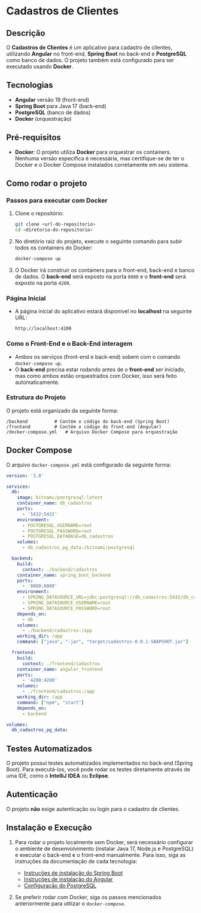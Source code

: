 
# Cadastros de Clientes

## Descrição
O **Cadastros de Clientes** é um aplicativo para cadastro de clientes, utilizando **Angular** no front-end, **Spring Boot** no back-end e **PostgreSQL** como banco de dados. O projeto também está configurado para ser executado usando **Docker**.

## Tecnologias
- **Angular** versão 19 (front-end)
- **Spring Boot** para Java 17 (back-end)
- **PostgreSQL** (banco de dados)
- **Docker** (orquestração)

## Pré-requisitos
- **Docker**: O projeto utiliza **Docker** para orquestrar os containers. Nenhuma versão específica é necessária, mas certifique-se de ter o Docker e o Docker Compose instalados corretamente em seu sistema.

## Como rodar o projeto

### Passos para executar com Docker

1. Clone o repositório:
   ```bash
   git clone <url-do-repositorio>
   cd <diretorio-do-repositorio>
   ```

2. No diretório raiz do projeto, execute o seguinte comando para subir todos os containers do Docker:
   ```bash
   docker-compose up
   ```

3. O Docker irá construir os containers para o front-end, back-end e banco de dados. O **back-end** será exposto na porta `8080` e o **front-end** será exposto na porta `4200`.

### Página Inicial
- A página inicial do aplicativo estará disponível no **localhost** na seguinte URL:
  ```
  http://localhost:4200
  ```

### Como o Front-End e o Back-End interagem
- Ambos os serviços (front-end e back-end) sobem com o comando `docker-compose up`.
- O **back-end** precisa estar rodando antes de o **front-end** ser iniciado, mas como ambos estão orquestrados com Docker, isso será feito automaticamente.

### Estrutura do Projeto
O projeto está organizado da seguinte forma:
```
/backend          # Contém o código do back-end (Spring Boot)
/frontend         # Contém o código do front-end (Angular)
/docker-compose.yml   # Arquivo Docker Compose para orquestração
```

## Docker Compose

O arquivo `docker-compose.yml` está configurado da seguinte forma:

```yaml
version: '3.8'

services:
  db:
    image: bitnami/postgresql:latest
    container_name: db_cadastros
    ports:
      - '5432:5432'
    environment:
      - POSTGRESQL_USERNAME=root
      - POSTGRESQL_PASSWORD=root
      - POSTGRESQL_DATABASE=db_cadastros
    volumes:
      - db_cadastros_pg_data:/bitnami/postgresql

  backend:
    build:
      context: ./backend/cadastros  
    container_name: spring_boot_backend
    ports:
      - '8080:8080'
    environment:
      - SPRING_DATASOURCE_URL=jdbc:postgresql://db_cadastros:5432/db_cadastros
      - SPRING_DATASOURCE_USERNAME=root
      - SPRING_DATASOURCE_PASSWORD=root
    depends_on:
      - db
    volumes:
      - ./backend/cadastros:/app
    working_dir: /app
    command: ["java", "-jar", "target/cadastros-0.0.1-SNAPSHOT.jar"]

  frontend:
    build:
      context: ./frontend/cadastros  
    container_name: angular_frontend
    ports:
      - '4200:4200'
    volumes:
      - ./frontend/cadastros:/app
    working_dir: /app
    command: ["npm", "start"]
    depends_on:
      - backend

volumes:
  db_cadastros_pg_data:
```

## Testes Automatizados
O projeto possui testes automatizados implementados no back-end (Spring Boot). Para executá-los, você pode rodar os testes diretamente através de uma IDE, como o **IntelliJ IDEA** ou **Eclipse**.

## Autenticação
O projeto **não** exige autenticação ou login para o cadastro de clientes.

## Instalação e Execução
1. Para rodar o projeto localmente sem Docker, será necessário configurar o ambiente de desenvolvimento (instalar Java 17, Node.js e PostgreSQL) e executar o back-end e o front-end manualmente. Para isso, siga as instruções da documentação de cada tecnologia:
   - [Instruções de instalação do Spring Boot](https://spring.io/guides/gs/spring-boot/)
   - [Instruções de instalação do Angular](https://angular.io/guide/setup-local)
   - [Configuração do PostgreSQL](https://www.postgresql.org/docs/)

2. Se preferir rodar com Docker, siga os passos mencionados anteriormente para utilizar o `docker-compose`.

